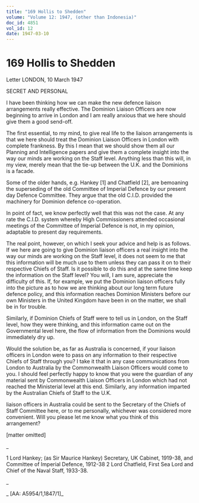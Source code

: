 ```yaml
---
title: "169 Hollis to Shedden"
volume: "Volume 12: 1947, (other than Indonesia)"
doc_id: 4851
vol_id: 12
date: 1947-03-10
---
```


# 169 Hollis to Shedden

Letter LONDON, 10 March 1947

SECRET AND PERSONAL

I have been thinking how we can make the new defence liaison arrangements really effective. The Dominion Liaison Officers are now beginning to arrive in London and I am really anxious that we here should give them a good send-off.

The first essential, to my mind, to give real life to the liaison arrangements is that we here should treat the Dominion Liaison Officers in London with complete frankness. By this I mean that we should show them all our Planning and Intelligence papers and give them a complete insight into the way our minds are working on the Staff level. Anything less than this will, in my view, merely mean that the tie-up between the U.K. and the Dominions is a facade.

Some of the older hands, e.g. Hankey [1] and Chatfield [2], are bemoaning the superseding of the old Committee of Imperial Defence by our present day Defence Committee. They argue that the old C.I.D. provided the machinery for Dominion defence co-operation.

In point of fact, we know perfectly well that this was not the case. At any rate the C.I.D. system whereby High Commissioners attended occasional meetings of the Committee of Imperial Defence is not, in my opinion, adaptable to present day requirements.

The real point, however, on which I seek your advice and help is as follows. If we here are going to give Dominion liaison officers a real insight into the way our minds are working on the Staff level, it does not seem to me that this information will be much use to them unless they can pass it on to their respective Chiefs of Staff. Is it possible to do this and at the same time keep the information on the Staff level? You will, I am sure, appreciate the difficulty of this. If, for example, we put the Dominion liaison officers fully into the picture as to how we are thinking about our long term future defence policy, and this information reaches Dominion Ministers before our own Ministers in the United Kingdom have been in on the matter, we shall be in for trouble.

Similarly, if Dominion Chiefs of Staff were to tell us in London, on the Staff level, how they were thinking, and this information came out on the Governmental level here, the flow of information from the Dominions would immediately dry up.

Would the solution be, as far as Australia is concerned, if your liaison officers in London were to pass on any information to their respective Chiefs of Staff through you? I take it that in any case communications from London to Australia by the Commonwealth Liaison Officers would come to you. I should feel perfectly happy to know that you were the guardian of any material sent by Commonwealth Liaison Officers in London which had not reached the Ministerial level at this end. Similarly, any information imparted by the Australian Chiefs of Staff to the U.K.

liaison officers in Australia could be sent to the Secretary of the Chiefs of Staff Committee here, or to me personally, whichever was considered more convenient. Will you please let me know what you think of this arrangement?

[matter omitted]

_

1 Lord Hankey; (as Sir Maurice Hankey) Secretary, UK Cabinet, 1919-38, and Committee of Imperial Defence, 1912-38 2 Lord Chatfield, First Sea Lord and Chief of the Naval Staff, 1933-38.

_

_ [AA: A5954/1,1847/1]_
